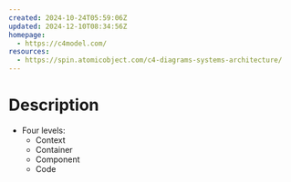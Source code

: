 ```yaml
---
created: 2024-10-24T05:59:06Z
updated: 2024-12-10T08:34:56Z
homepage:
  - https://c4model.com/
resources:
  - https://spin.atomicobject.com/c4-diagrams-systems-architecture/
---
```

# Description
- Four levels:
	- Context
	- Container
	- Component
	- Code